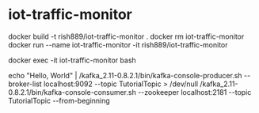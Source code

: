 # iot-traffic-monitor

docker build -t rish889/iot-traffic-monitor .
docker rm iot-traffic-monitor
docker run --name iot-traffic-monitor -it rish889/iot-traffic-monitor

docker exec -it iot-traffic-monitor bash

echo "Hello, World" | /kafka_2.11-0.8.2.1/bin/kafka-console-producer.sh --broker-list localhost:9092 --topic TutorialTopic > /dev/null
/kafka_2.11-0.8.2.1/bin/kafka-console-consumer.sh --zookeeper localhost:2181 --topic TutorialTopic --from-beginning
